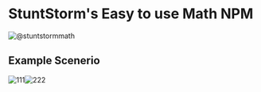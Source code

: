 # StuntStorm's Easy to use **Math NPM**

![@stuntstormmath](https://user-images.githubusercontent.com/56226566/123532475-f55c5780-d72a-11eb-8fd7-49aee64a9321.png)

## Example Scenerio

![111](https://user-images.githubusercontent.com/56226566/123532497-276db980-d72b-11eb-972c-67b6947e16dc.png)![222](https://user-images.githubusercontent.com/56226566/123532531-6b60be80-d72b-11eb-9b77-8ab290fbff0f.png)

